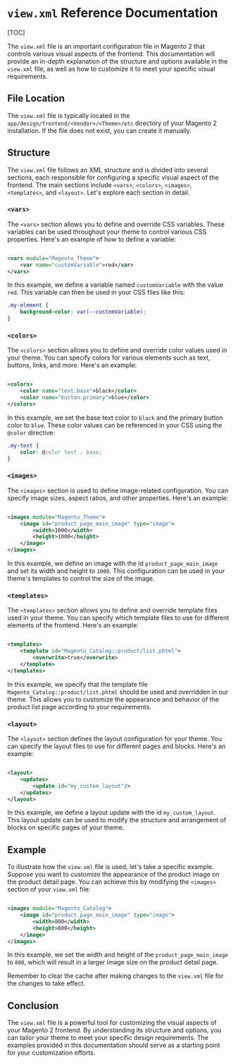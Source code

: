 # `view.xml` Reference Documentation

[TOC]

The `view.xml` file is an important configuration file in Magento 2 that controls various visual aspects of the
frontend. This documentation will provide an in-depth explanation of the structure and options available in
the `view.xml` file, as well as how to customize it to meet your specific visual requirements.

## File Location

The `view.xml` file is typically located in the `app/design/frontend/<Vendor>/<Theme>/etc` directory of your Magento 2
installation. If the file does not exist, you can create it manually.

## Structure

The `view.xml` file follows an XML structure and is divided into several sections, each responsible for configuring a
specific visual aspect of the frontend. The main sections include `<vars>`, `<colors>`, `<images>`, `<templates>`,
and `<layout>`. Let's explore each section in detail.

### `<vars>`

The `<vars>` section allows you to define and override CSS variables. These variables can be used throughout your theme
to control various CSS properties. Here's an example of how to define a variable:

```xml

<vars module="Magento_Theme">
    <var name="customVariable">red</var>
</vars>
```

In this example, we define a variable named `customVariable` with the value `red`. This variable can then be used in
your CSS files like this:

```css
.my-element {
    background-color: var(--customVariable);
}
```

### `<colors>`

The `<colors>` section allows you to define and override color values used in your theme. You can specify colors for
various elements such as text, buttons, links, and more. Here's an example:

```xml

<colors>
    <color name="text.base">black</color>
    <color name="button.primary">blue</color>
</colors>
```

In this example, we set the base text color to `black` and the primary button color to `blue`. These color values can be
referenced in your CSS using the `@color` directive:

```css
.my-text {
    color: @color text . base;
}
```

### `<images>`

The `<images>` section is used to define image-related configuration. You can specify image sizes, aspect ratios, and
other properties. Here's an example:

```xml

<images module="Magento_Theme">
    <image id="product_page_main_image" type="image">
        <width>1000</width>
        <height>1000</height>
    </image>
</images>
```

In this example, we define an image with the id `product_page_main_image` and set its width and height to `1000`. This
configuration can be used in your theme's templates to control the size of the image.

### `<templates>`

The `<templates>` section allows you to define and override template files used in your theme. You can specify which
template files to use for different elements of the frontend. Here's an example:

```xml

<templates>
    <template id="Magento_Catalog::product/list.phtml">
        <overwrite>true</overwrite>
    </template>
</templates>
```

In this example, we specify that the template file `Magento_Catalog::product/list.phtml` should be used and overridden
in our theme. This allows you to customize the appearance and behavior of the product list page according to your
requirements.

### `<layout>`

The `<layout>` section defines the layout configuration for your theme. You can specify the layout files to use for
different pages and blocks. Here's an example:

```xml

<layout>
    <updates>
        <update id="my_custom_layout"/>
    </updates>
</layout>
```

In this example, we define a layout update with the id `my_custom_layout`. This layout update can be used to modify the
structure and arrangement of blocks on specific pages of your theme.

## Example

To illustrate how the `view.xml` file is used, let's take a specific example. Suppose you want to customize the
appearance of the product image on the product detail page. You can achieve this by modifying the `<images>` section of
your `view.xml` file:

```xml

<images module="Magento_Catalog">
    <image id="product_page_main_image" type="image">
        <width>800</width>
        <height>800</height>
    </image>
</images>
```

In this example, we set the width and height of the `product_page_main_image` to `800`, which will result in a larger
image size on the product detail page.

Remember to clear the cache after making changes to the `view.xml` file for the changes to take effect.

## Conclusion

The `view.xml` file is a powerful tool for customizing the visual aspects of your Magento 2 frontend. By understanding
its structure and options, you can tailor your theme to meet your specific design requirements. The examples provided in
this documentation should serve as a starting point for your customization efforts.
